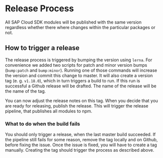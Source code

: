 # Release Process
All SAP Cloud SDK modules will be published with the same version regardless whether there where changes within the particular packages or not.

## How to trigger a release
The release process is triggered by bumping the version using `lerna`. For convenience we added two scripts for patch and minor version bumps (`bump:patch` and `bump:minor`).
Running one of those commands will increase the version and commit this change to master. It will also create a version tag (e. g. `v1.18.0`), which in turn triggers a build to run.
If this run is successful a Github release will be drafted. The name of the release will be the name of the tag.

You can now adjust the release notes on this tag. When you decide that you are ready for releasing, publish the release. This will trigger the release pipeline, that publishes all modules to npm.

### What to do when the build fails
You should only trigger a release, when the last master build succeeded. If the pipeline still fails for some reason, remove the tag locally and on Github, before fixing the issue.
Once the issue is fixed, you will have to create a tag manually. Creating the tag should trigger the process as described above.
